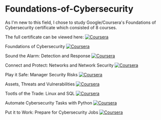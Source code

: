 # Foundations-of-Cybersecurity

As I'm new to this field, I chose to study Google/Coursera's Foundations of Cybersecurity certificate which consisted of 8 courses. 

The full certificate can be viewed here: [![Coursera](https://img.shields.io/badge/Coursera-View%20on%20Coursera-%230056d2)](https://coursera.org/share/04d84716c76ec5feeb2b8016c0c144b6)


Foundations of Cybersecurity [![Coursera](https://img.shields.io/badge/Coursera-View%20on%20Coursera-%230056d2)](https://coursera.org/share/b81a761e08f07c6e9bfbfd52d85edfab)


Sound the Alarm: Detection and Response [![Coursera](https://img.shields.io/badge/Coursera-View%20on%20Coursera-%230056d2)](https://coursera.org/share/570c619f2b126dd643709795b4d39fe0)


Connect and Protect: Networks and Network Security [![Coursera](https://img.shields.io/badge/Coursera-View%20on%20Coursera-%230056d2)](https://coursera.org/share/cf4a22f10281f2fb8bc8f735cc5c323f)


Play it Safe: Manager Security Risks [![Coursera](https://img.shields.io/badge/Coursera-View%20on%20Coursera-%230056d2)](https://coursera.org/share/818054bec261146569680dfc9db5eaac)


Assets, Threats and Vulnerabilities [![Coursera](https://img.shields.io/badge/Coursera-View%20on%20Coursera-%230056d2)](https://coursera.org/share/039df3ee711a48d97c7804f712f9f696)


Tootls of the Trade: Linux and SQL [![Coursera](https://img.shields.io/badge/Coursera-View%20on%20Coursera-%230056d2)](https://coursera.org/share/da714234f6806aedc4303bf74b231a31)


Automate Cybersecurity Tasks with Python [![Coursera](https://img.shields.io/badge/Coursera-View%20on%20Coursera-%230056d2)](https://coursera.org/share/66eb7ee1f1020b40504070af0dc2466f)

Put it to Work: Prepare for Cybersecurity Jobs [![Coursera](https://img.shields.io/badge/Coursera-View%20on%20Coursera-%230056d2)](https://coursera.org/share/c129ecfa038b870a0638764ea0fbb379)
